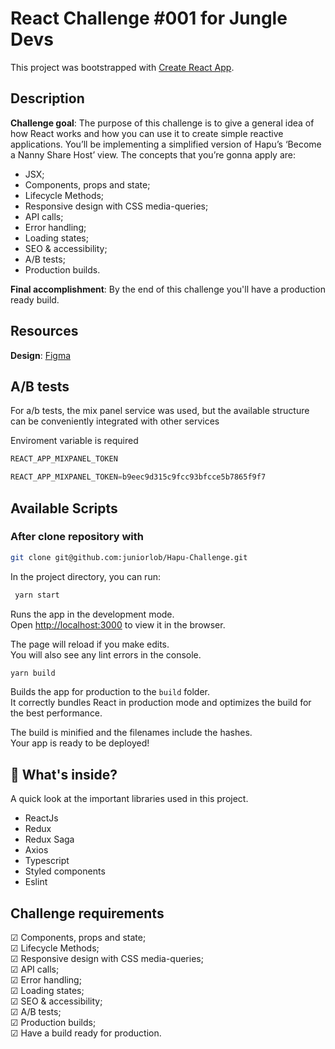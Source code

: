# React Challenge #001 for Jungle Devs

This project was bootstrapped with [Create React App](https://github.com/facebook/create-react-app).

## Description

**Challenge goal**: The purpose of this challenge is to give a general idea of how React works and how you can use it to create simple reactive applications. You’ll be implementing a simplified version of Hapu’s ‘Become a Nanny Share Host’ view. The concepts that you’re gonna apply are:

-   JSX;
-   Components, props and state;
-   Lifecycle Methods;
-   Responsive design with CSS media-queries;
-   API calls;
-   Error handling;
-   Loading states;
-   SEO & accessibility;
-   A/B tests;
-   Production builds.

**Final accomplishment**: By the end of this challenge you'll have a production ready build.

## Resources

**Design**: [Figma](https://www.figma.com/file/iBxoiuoSXy3SiOAnwXo2Np/Frontend-%E2%80%93-Challenge-1)

## A/B tests

For a/b tests, the mix panel service was used, but the available structure can be conveniently integrated with other services

Enviroment variable is required

```js
REACT_APP_MIXPANEL_TOKEN
```


```js
REACT_APP_MIXPANEL_TOKEN=b9eec9d315c9fcc93bfcce5b7865f9f7
```

## Available Scripts

### After clone repository with

```bash
git clone git@github.com:juniorlob/Hapu-Challenge.git
```

In the project directory, you can run:

```bash
 yarn start
```

Runs the app in the development mode.\
Open [http://localhost:3000](http://localhost:3000) to view it in the browser.

The page will reload if you make edits.\
You will also see any lint errors in the console.

```bash
yarn build
```

Builds the app for production to the `build` folder.\
It correctly bundles React in production mode and optimizes the build for the best performance.

The build is minified and the filenames include the hashes.\
Your app is ready to be deployed!

## 🧐 What's inside?

A quick look at the important libraries used in this project.

-   ReactJs
-   Redux
-   Redux Saga
-   Axios
-   Typescript
-   Styled components
-   Eslint

## Challenge requirements

&#9745; Components, props and state;\
&#9745; Lifecycle Methods;\
&#9745; Responsive design with CSS media-queries;\
&#9745; API calls;\
&#9745; Error handling;\
&#9745; Loading states;\
&#9745; SEO & accessibility;\
&#9745; A/B tests;\
&#9745; Production builds;\
&#9745; Have a build ready for production.
